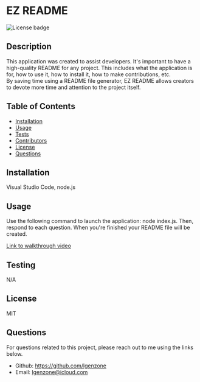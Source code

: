 # EZ README 

  ![License badge](https://img.shields.io/badge/license-MIT-green})

  ## Description
  This application was created to assist developers. It's important to have a high-quality README for any project. This includes what the application is for, how to use it, how to install it, how to make contributions, etc. <br />
  By saving time using a README file generator, EZ README allows creators to devote more time and attention to the project itself. 

  ## Table of Contents 

  * [Installation](#installation)
  * [Usage](#usage)
  * [Tests](#tests)
  * [Contributors](#contributors)
  * [License](#license)
  * [Questions](#questions)
  
  ## Installation 
  Visual Studio Code, node.js

  ## Usage 
  Use the following command to launch the application: node index.js. 
  Then, respond to each question. When you're finished your README file will be created. <br />
  
  [Link to walkthrough video](https://drive.google.com/file/d/1hTnOx8xEDAjC4xZ87YUSuJnufYWoiq8H/view)


  ## Testing 
  N/A

  ## License 
  MIT 

  ## Questions 
  
  For questions related to this project, please reach out to me using the links below. 
  * Github: https://github.com/lgenzone
  * Email: lgenzone@icloud.com

  